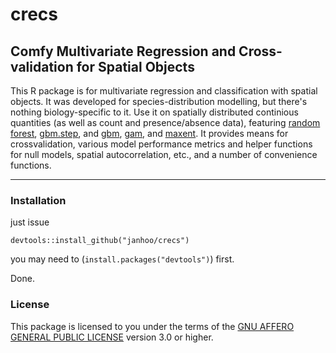 # crecs
## Comfy Multivariate Regression and Cross-validation for Spatial Objects

This R package is for multivariate regression and classification with spatial objects. It was developed for species-distribution modelling, but there's nothing biology-specific to it. Use it on spatially distributed continious quantities (as well as count and presence/absence data), featuring 
[random forest](http://cran.r-project.org/web/packages/randomForest/index.html),
[gbm.step](http://cran.r-project.org/web/packages/dismo/index.html), and
[gbm](http://cran.r-project.org/web/packages/gbm/index.html), 
[gam](http://cran.r-project.org/web/packages/mgcv/index.html), and
[maxent](http://www.cs.princeton.edu/~schapire/maxent/). It provides means for crossvalidation, various model performance metrics and helper functions for null models, spatial autocorrelation, etc., and a number of convenience functions.


----

### Installation
just issue
```
devtools::install_github("janhoo/crecs")
```
you may need to (`install.packages("devtools")`) first.

Done.






### License

This package is licensed to you under the terms of the [GNU AFFERO GENERAL PUBLIC LICENSE](http://choosealicense.com/licenses/agpl-3.0/) version 3.0 or higher.
